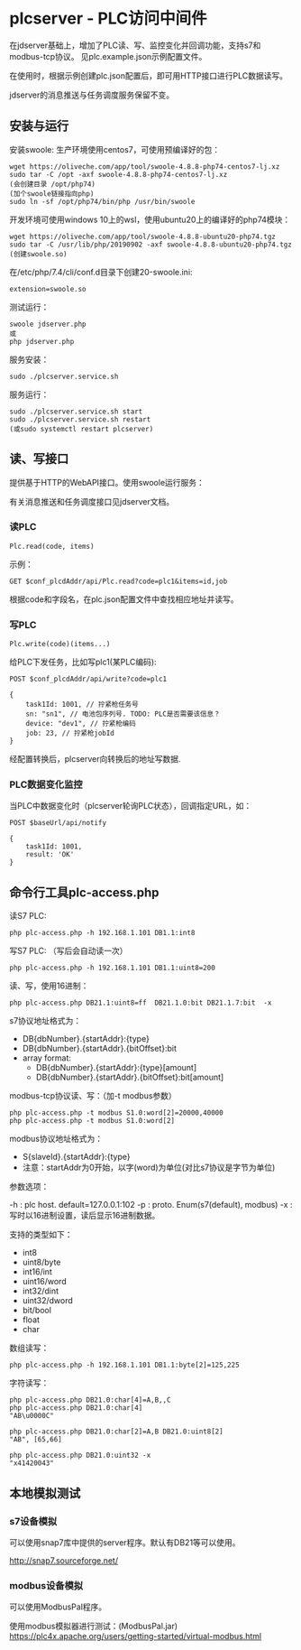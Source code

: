 # plcserver - PLC访问中间件

在jdserver基础上，增加了PLC读、写、监控变化并回调功能，支持s7和modbus-tcp协议。
见plc.example.json示例配置文件。

在使用时，根据示例创建plc.json配置后，即可用HTTP接口进行PLC数据读写。

jdserver的消息推送与任务调度服务保留不变。

## 安装与运行

安装swoole: 
生产环境使用centos7，可使用预编译好的包：

	wget https://oliveche.com/app/tool/swoole-4.8.8-php74-centos7-lj.xz
	sudo tar -C /opt -axf swoole-4.8.8-php74-centos7-lj.xz
	(会创建目录 /opt/php74)
	(加个swoole链接指向php)
	sudo ln -sf /opt/php74/bin/php /usr/bin/swoole

开发环境可使用windows 10上的wsl，使用ubuntu20上的编译好的php74模块：

	wget https://oliveche.com/app/tool/swoole-4.8.8-ubuntu20-php74.tgz
	sudo tar -C /usr/lib/php/20190902 -axf swoole-4.8.8-ubuntu20-php74.tgz
	(创建swoole.so)

在/etc/php/7.4/cli/conf.d目录下创建20-swoole.ini:

	extension=swoole.so

测试运行：

	swoole jdserver.php
	或
	php jdserver.php

服务安装：

	sudo ./plcserver.service.sh

服务运行：

	sudo ./plcserver.service.sh start
	sudo ./plcserver.service.sh restart
	(或sudo systemctl restart plcserver)

## 读、写接口

提供基于HTTP的WebAPI接口。使用swoole运行服务：

有关消息推送和任务调度接口见jdserver文档。

### 读PLC

	Plc.read(code, items)

示例：

	GET $conf_plcdAddr/api/Plc.read?code=plc1&items=id,job

根据code和字段名，在plc.json配置文件中查找相应地址并读写。

### 写PLC

	Plc.write(code)(items...)

给PLC下发任务，比如写plc1(某PLC编码):

```http
POST $conf_plcdAddr/api/write?code=plc1

{
    task1Id: 1001, // 拧紧枪任务号
    sn: "sn1", // 电池包序列号. TODO: PLC是否需要该信息？
    device: "dev1", // 拧紧枪编码
    job: 23, // 拧紧枪jobId
}
```

经配置转换后，plcserver向转换后的地址写数据. 

### PLC数据变化监控

当PLC中数据变化时（plcserver轮询PLC状态），回调指定URL，如：

```http
POST $baseUrl/api/notify

{
	task1Id: 1001,
	result: 'OK'
}
```

## 命令行工具plc-access.php

读S7 PLC:

	php plc-access.php -h 192.168.1.101 DB1.1:int8

写S7 PLC: （写后会自动读一次）

	php plc-access.php -h 192.168.1.101 DB1.1:uint8=200

读、写，使用16进制：

	php plc-access.php DB21.1:uint8=ff  DB21.1.0:bit DB21.1.7:bit  -x

s7协议地址格式为：

- DB{dbNumber}.{startAddr}:{type}
- DB{dbNumber}.{startAddr}.{bitOffset}:bit
- array format:
  - DB{dbNumber}.{startAddr}:{type}[amount]
  - DB{dbNumber}.{startAddr}.{bitOffset}:bit[amount]

modbus-tcp协议读、写：（加-t modbus参数）

	php plc-access.php -t modbus S1.0:word[2]=20000,40000
	php plc-access.php -t modbus S1.0:word[2]

modbus协议地址格式为：

- S{slaveId}.{startAddr}:{type}
- 注意：startAddr为0开始，以字(word)为单位(对比s7协议是字节为单位)

参数选项：

-h : plc host. default=127.0.0.1:102
-p : proto. Enum(s7(default), modbus)
-x : 写时以16进制设置，读后显示16进制数据。

支持的类型如下：

- int8
- uint8/byte
- int16/int
- uint16/word
- int32/dint
- uint32/dword
- bit/bool
- float
- char

数组读写：

	php plc-access.php -h 192.168.1.101 DB1.1:byte[2]=125,225

字符读写：

	php plc-access.php DB21.0:char[4]=A,B,,C
	php plc-access.php DB21.0:char[4]
	"AB\u0000C"

	php plc-access.php DB21.0:char[2]=A,B DB21.0:uint8[2]
	"AB", [65,66]

	php plc-access.php DB21.0:uint32 -x
	"x41420043"

## 本地模拟测试

### s7设备模拟

可以使用snap7库中提供的server程序。默认有DB21等可以使用。

http://snap7.sourceforge.net/

### modbus设备模拟

可以使用ModbusPal程序。

使用modbus模拟器进行测试：(ModbusPal.jar)
https://plc4x.apache.org/users/getting-started/virtual-modbus.html

